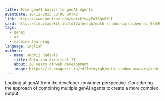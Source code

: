 ```yaml
---
title: From genAI basics to genAI Agents
eventDate: 10-12-2023 18:00 GMT+2
link: https://www.youtube.com/watch?v=yEoT6Qy6YqI
card: https://ik.imagekit.io/tdf7wfnyrgb/math-random-cards/gen-ai_9xQ491du3.png?updatedAt=1703766265172&tr=w-1024
tags: 
  - genai
  - ai
  - machine learning
language: English
authors:
  - name: Andrii Rudavko
    title: Solution Architect II
    about: 20 years of web development
    image: https://ik.imagekit.io/tdf7wfnyrgb/math-random-avatars/andrill_rudavko_xdbEZ7Vii.png?tr=w-200,h-200,fo-face
---
```


Looking at genAI from the developer consumer perspective. Considering the approach of combining multiple genAI agents to create a more complex output.
